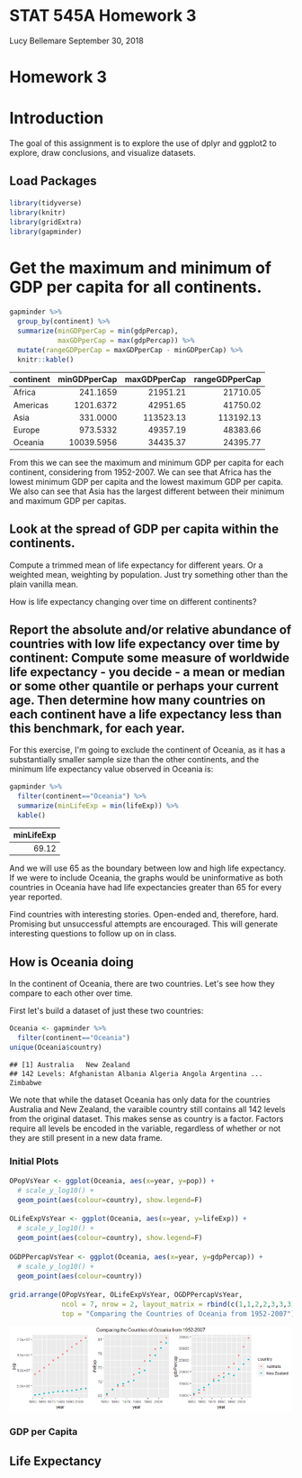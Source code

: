 STAT 545A Homework 3
================
Lucy Bellemare
September 30, 2018

Homework 3
==========

Introduction
============

The goal of this assignment is to explore the use of dplyr and ggplot2 to explore, draw conclusions, and visualize datasets.

Load Packages
-------------

``` r
library(tidyverse)
library(knitr)
library(gridExtra)
library(gapminder)
```

Get the maximum and minimum of GDP per capita for all continents.
=================================================================

``` r
gapminder %>% 
  group_by(continent) %>% 
  summarize(minGDPperCap = min(gdpPercap),
            maxGDPperCap = max(gdpPercap)) %>% 
  mutate(rangeGDPperCap = maxGDPperCap - minGDPperCap) %>% 
  knitr::kable()
```

| continent |  minGDPperCap|  maxGDPperCap|  rangeGDPperCap|
|:----------|-------------:|-------------:|---------------:|
| Africa    |      241.1659|      21951.21|        21710.05|
| Americas  |     1201.6372|      42951.65|        41750.02|
| Asia      |      331.0000|     113523.13|       113192.13|
| Europe    |      973.5332|      49357.19|        48383.66|
| Oceania   |    10039.5956|      34435.37|        24395.77|

From this we can see the maximum and minimum GDP per capita for each continent, considering from 1952-2007. We can see that Africa has the lowest minimum GDP per capita and the lowest maximum GDP per capita. We also can see that Asia has the largest different between their minimum and maximum GDP per capitas.

Look at the spread of GDP per capita within the continents.
-----------------------------------------------------------

Compute a trimmed mean of life expectancy for different years. Or a weighted mean, weighting by population. Just try something other than the plain vanilla mean.

How is life expectancy changing over time on different continents?

Report the absolute and/or relative abundance of countries with low life expectancy over time by continent: Compute some measure of worldwide life expectancy - you decide - a mean or median or some other quantile or perhaps your current age. Then determine how many countries on each continent have a life expectancy less than this benchmark, for each year.
---------------------------------------------------------------------------------------------------------------------------------------------------------------------------------------------------------------------------------------------------------------------------------------------------------------------------------------------------------------------

For this exercise, I'm going to exclude the continent of Oceania, as it has a substantially smaller sample size than the other continents, and the minimum life expectancy value observed in Oceania is:

``` r
gapminder %>% 
  filter(continent=="Oceania") %>% 
  summarize(minLifeExp = min(lifeExp)) %>% 
  kable()
```

|  minLifeExp|
|-----------:|
|       69.12|

And we will use 65 as the boundary between low and high life expectancy. If we were to include Oceania, the graphs would be uninformative as both countries in Oceania have had life expectancies greater than 65 for every year reported.

Find countries with interesting stories. Open-ended and, therefore, hard. Promising but unsuccessful attempts are encouraged. This will generate interesting questions to follow up on in class.

How is Oceania doing
--------------------

In the continent of Oceania, there are two countries. Let's see how they compare to each other over time.

First let's build a dataset of just these two countries:

``` r
Oceania <- gapminder %>% 
  filter(continent=="Oceania")
unique(Oceania$country)
```

    ## [1] Australia   New Zealand
    ## 142 Levels: Afghanistan Albania Algeria Angola Argentina ... Zimbabwe

We note that while the dataset Oceania has only data for the countries Australia and New Zealand, the varaible country still contains all 142 levels from the original dataset. This makes sense as country is a factor. Factors require all levels be encoded in the variable, regardless of whether or not they are still present in a new data frame.

### Initial Plots

``` r
OPopVsYear <- ggplot(Oceania, aes(x=year, y=pop)) +
  # scale_y_log10() +
  geom_point(aes(colour=country), show.legend=F)

OLifeExpVsYear <- ggplot(Oceania, aes(x=year, y=lifeExp)) +
  # scale_y_log10() +
  geom_point(aes(colour=country), show.legend=F)

OGDPPercapVsYear <- ggplot(Oceania, aes(x=year, y=gdpPercap)) +
  # scale_y_log10() +
  geom_point(aes(colour=country))

grid.arrange(OPopVsYear, OLifeExpVsYear, OGDPPercapVsYear,
             ncol = 7, nrow = 2, layout_matrix = rbind(c(1,1,2,2,3,3,3), c(1,1,2,2,3,3,3)),
             top = "Comparing the Countries of Oceania from 1952-2007")
```

![](hw03-gapminder-analysis_files/figure-markdown_github/OceaniaPlots1-1.png)

### GDP per Capita

Life Expectancy
---------------
